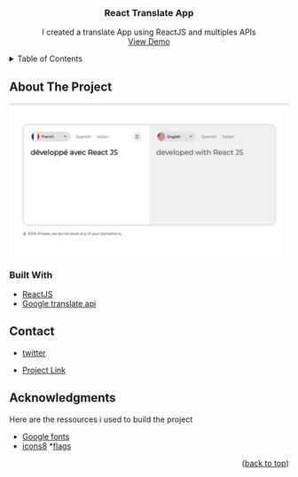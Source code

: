 <div id="top"></div>

<!-- PROJECT LOGO -->
<br />
<div align="center">
  
  <h3 align="center">React Translate App</h3>

  <p align="center">
        I created a translate App using ReactJS and  multiples APIs
    <br />
    <a href="https://itranslate.vercel.app/">View Demo</a>
  </p>
</div>


<!-- TABLE OF CONTENTS -->
<details>
  <summary>Table of Contents</summary>
  <ol>
    <li>
      <a href="#about-the-project">About The Project</a>
      <ul>
        <li><a href="#built-with">Built With</a></li>
      </ul>
    </li>
    <li><a href="#contact">Contact</a></li>
    <li><a href="#acknowledgments">Acknowledgments</a></li>
  </ol>
</details>



<!-- ABOUT THE PROJECT -->
## About The Project

![screenshot](screenchots/screen1.png)

### Built With


* [ReactJS](https://reactjs.org/)
* [Google translate api](https://rapidapi.com/googlecloud/api/google-translate1/)


<!-- CONTACT -->
## Contact

* [twitter](https://twitter.com/Jean_M_____I)

* [Project Link](https://github.com/J0SUKE/GIPHY-site-vitrine)



<!-- ACKNOWLEDGMENTS -->
## Acknowledgments

Here are the ressources i used to build the project

* [Google fonts](https://fonts.google.com/)
* [icons8](https://icons8.com/icons/)
*[flags](https://restcountries.com/)

<p align="right">(<a href="#top">back to top</a>)</p>
